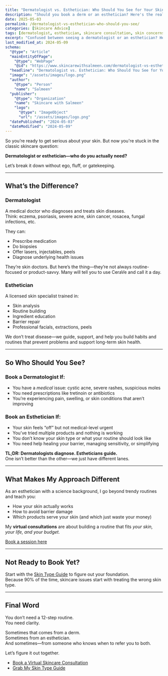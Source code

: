 ```yaml
---
title: "Dermatologist vs. Esthetician: Who Should You See for Your Skin?"
description: "Should you book a derm or an esthetician? Here's the real difference—when you need medical treatment, and when expert skin guidance is enough."
date: 2025-05-03
permalink: /dermatologist-vs-esthetician-who-should-you-see/
categories: [Skincare Advice]
tags: [dermatologist, esthetician, skincare consultation, skin concerns]
excerpt: "Confused between seeing a dermatologist or an esthetician? Here's how to know who to book—based on your skin goals, not just your symptoms."
last_modified_at: 2024-05-09
schema:
  "@type": "Article"
  "mainEntityOfPage":
    "@type": "WebPage"
    "@id": "https://www.skincarewithsalmeen.com/dermatologist-vs-esthetician-who-should-you-see/"
  "headline": "Dermatologist vs. Esthetician: Who Should You See for Your Skin?"
  "image": "/assets/images/logo.png"
  "author":
    "@type": "Person"
    "name": "Salmeen"
  "publisher":
    "@type": "Organization"
    "name": "Skincare with Salmeen"
    "logo":
      "@type": "ImageObject"
      "url": "/assets/images/logo.png"
  "datePublished": "2024-05-03"
  "dateModified": "2024-05-09"
---
```


So you’re ready to get serious about your skin. But now you're stuck in the classic skincare question:

**Dermatologist or esthetician—who do you actually need?**

Let’s break it down without ego, fluff, or gatekeeping.

---

## What’s the Difference?

### **Dermatologist**
A medical doctor who diagnoses and treats skin diseases.  
Think: eczema, psoriasis, severe acne, skin cancer, rosacea, fungal infections, etc.

They can:
- Prescribe medication
- Do biopsies
- Offer lasers, injectables, peels
- Diagnose underlying health issues

They’re skin doctors. But here’s the thing—they’re not always routine-focused or product-savvy. Many will tell you to use CeraVe and call it a day.

### **Esthetician**
A licensed skin specialist trained in:
- Skin analysis
- Routine building
- Ingredient education
- Barrier repair
- Professional facials, extractions, peels

We don’t treat disease—we guide, support, and help you build habits and routines that prevent problems and support long-term skin health.

---

## So Who Should You See?

### Book a Dermatologist If:
- You have a *medical* issue: cystic acne, severe rashes, suspicious moles
- You need prescriptions like tretinoin or antibiotics
- You’re experiencing pain, swelling, or skin conditions that aren’t improving

### Book an Esthetician If:
- Your skin feels “off” but not medical-level urgent
- You’ve tried multiple products and nothing is working
- You don’t know your skin type or what your routine should look like
- You need help healing your barrier, managing sensitivity, or simplifying

**TL;DR: Dermatologists diagnose. Estheticians guide.**  
One isn’t better than the other—we just have different lanes.

---

## What Makes My Approach Different

As an esthetician with a science background, I go beyond trendy routines and teach you:
- How your skin actually works
- How to avoid barrier damage
- Which products serve your skin (and which just waste your money)

My **virtual consultations** are about building a routine that fits *your skin, your life, and your budget.*

[Book a session here](/book-now)

---

## Not Ready to Book Yet?

Start with the [Skin Type Guide](/shop) to figure out your foundation.  
Because 90% of the time, skincare issues start with treating the wrong skin type.

---

## Final Word

You don’t need a 12-step routine.  
You need clarity.

Sometimes that comes from a derm.  
Sometimes from an esthetician.  
And sometimes—from someone who knows when to refer you to both.

Let’s figure it out together.

- [Book a Virtual Skincare Consultation](/book-now)  
- [Grab My Skin Type Guide](/shop)